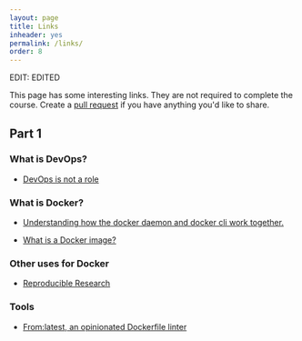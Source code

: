 ```yaml
---
layout: page
title: Links
inheader: yes
permalink: /links/
order: 8
---
```


EDIT: EDITED

This page has some interesting links. They are not required to complete the course. Create a [pull request](https://github.com/docker-hy/docker-hy.github.io/pulls) if you have anything you'd like to share.

## Part 1 ##

### What is DevOps? ###

- [DevOps is not a role](http://turnoff.us/geek/devops-explained)

### What is Docker? ###

- [Understanding how the docker daemon and docker cli work together.](https://nickjanetakis.com/blog/understanding-how-the-docker-daemon-and-docker-cli-work-together)

- [What is a Docker image?](https://cameronlonsdale.com/2018/11/26/whats-in-a-docker-image)

### Other uses for Docker ###

- [Reproducible Research](https://dl.acm.org/citation.cfm?id=2723882)

### Tools ###

- [From:latest, an opinionated Dockerfile linter](https://www.fromlatest.io/#/)
